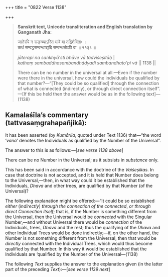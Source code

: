 +++
title = "0822 Verse 1138"

+++
> **Sanskrit text, Unicode transliteration and English translation by Ganganath Jha:** 
>
> जातेरपि न सङ्ख्याऽस्ति भावे वा तद्विशेषिताः ।  
> कथं सम्बद्धसम्बन्धाद्यदि सम्बन्धतोऽपि वा ॥ ११३८ ॥ 
>
> *jāterapi na saṅkhyā'sti bhāve vā tadviśeṣitāḥ* \|  
> *kathaṃ sambaddhasambandhādyadi sambandhato'pi vā* \|\| 1138 \|\| 
>
> There can be no number in the universal at all.—Even if the number were there in the universal, how could the individuals be qualified by that number?—“[They could be so qualified] through the connection of what is connected (indirectly), or through direct connection itself”.—[If this be held then the answer would be as in the following text]—(1138)



## Kamalaśīla’s commentary (tattvasaṃgrahapañjikā):

It has been asserted (by *Kumārila*, quoted under Text 1136) that—“the word ‘*vana*’ denotes the Individuals as qualified by the Number of the Universal”.

The answer to this is as follows:—[*see verse 1138 above*]

There can be no Number in the Universal; as it subsists in *substance* only.

This has been said in accordance with the doctrine of the *Vaiśeṣikas*. In case that doctrine is not accepted, and it is held that Number does belong to the Universal,—then, in what way could it be established that the Individuals, *Dhava* and other trees, are qualified by that Number (of the Universal)?

The following explanation might be offered:—“It could be so established *either* (*indirectly*) *through the connection of the connected*, *or through direct Connection itself*; that is, if the Number is something different from the Universal, then the Universal would be *connected* with the Singular Number,—and without Universal there would be *connection* of the Individuals, trees, *Dhava* and the rest; thus the qualifying of the *Dhava* and other Individual Trees would be done indirectly;—if, on the other hand, the Number is not something different from the Universal, then that would be *directly* connected with the Individual Trees, which would thus become qualified by that Number. In this way it would be established that the Individuals are ‘qualified by the Number of the Universal—(1138)

The following *Text* supplies the answer to the explanation given (in the latter part of the preceding *Text*):—[*see verse 1139 next*]


